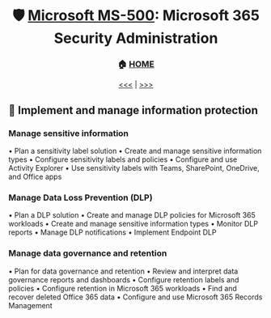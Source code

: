 <div align="center">

# 🛡️ [Microsoft MS-500](ms-500-index.md): Microsoft 365 Security Administration
### 🏠 [HOME](README.md)


[<<<](ms-500-part2.md) | [>>>](ms-500-part4.md)
      
</div>


## 🐉 Implement and manage information protection

### Manage sensitive information
• Plan a sensitivity label solution
• Create and manage sensitive information types
• Configure sensitivity labels and policies
• Configure and use Activity Explorer
• Use sensitivity labels with Teams, SharePoint, OneDrive, and Office apps
### Manage Data Loss Prevention (DLP)
• Plan a DLP solution
• Create and manage DLP policies for Microsoft 365 workloads
• Create and manage sensitive information types
• Monitor DLP reports
• Manage DLP notifications
• Implement Endpoint DLP
### Manage data governance and retention
• Plan for data governance and retention
• Review and interpret data governance reports and dashboards
• Configure retention labels and policies
• Configure retention in Microsoft 365 workloads
• Find and recover deleted Office 365 data
• Configure and use Microsoft 365 Records Management
